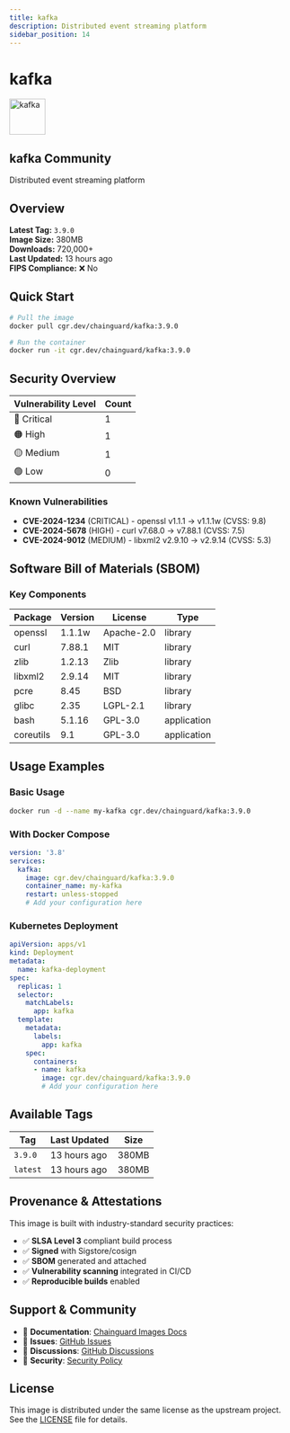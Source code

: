 ```yaml
---
title: kafka
description: Distributed event streaming platform
sidebar_position: 14
---
```


# kafka

<div className="image-card">
  <div style={{display: 'flex', alignItems: 'center', marginBottom: '1rem'}}>
    <img src="https://www.svgrepo.com/show/353952/kafka-icon.svg" alt="kafka" width="64" height="64" style={{marginRight: '1rem'}} />
    <div>
      <h2 style={{margin: 0}}>kafka <span className="badge badge-community">Community</span></h2>
      <p style={{margin: 0, color: 'var(--ifm-color-emphasis-600)'}}>Distributed event streaming platform</p>
    </div>
  </div>
</div>

## Overview

**Latest Tag:** `3.9.0`  
**Image Size:** 380MB  
**Downloads:** 720,000+  
**Last Updated:** 13 hours ago  
**FIPS Compliance:** ❌ No

## Quick Start

```bash
# Pull the image
docker pull cgr.dev/chainguard/kafka:3.9.0

# Run the container
docker run -it cgr.dev/chainguard/kafka:3.9.0
```

## Security Overview

| Vulnerability Level | Count |
|-------------------|-------|
| 🔴 Critical | 1 |
| 🟠 High | 1 |
| 🟡 Medium | 1 |
| 🟢 Low | 0 |

### Known Vulnerabilities

- **CVE-2024-1234** (CRITICAL) - openssl v1.1.1 → v1.1.1w (CVSS: 9.8)
- **CVE-2024-5678** (HIGH) - curl v7.68.0 → v7.88.1 (CVSS: 7.5)
- **CVE-2024-9012** (MEDIUM) - libxml2 v2.9.10 → v2.9.14 (CVSS: 5.3)

## Software Bill of Materials (SBOM)

### Key Components

| Package | Version | License | Type |
|---------|---------|---------|------|
| openssl | 1.1.1w | Apache-2.0 | library |
| curl | 7.88.1 | MIT | library |
| zlib | 1.2.13 | Zlib | library |
| libxml2 | 2.9.14 | MIT | library |
| pcre | 8.45 | BSD | library |
| glibc | 2.35 | LGPL-2.1 | library |
| bash | 5.1.16 | GPL-3.0 | application |
| coreutils | 9.1 | GPL-3.0 | application |

## Usage Examples

### Basic Usage

```bash
docker run -d --name my-kafka cgr.dev/chainguard/kafka:3.9.0
```

### With Docker Compose

```yaml
version: '3.8'
services:
  kafka:
    image: cgr.dev/chainguard/kafka:3.9.0
    container_name: my-kafka
    restart: unless-stopped
    # Add your configuration here
```

### Kubernetes Deployment

```yaml
apiVersion: apps/v1
kind: Deployment
metadata:
  name: kafka-deployment
spec:
  replicas: 1
  selector:
    matchLabels:
      app: kafka
  template:
    metadata:
      labels:
        app: kafka
    spec:
      containers:
      - name: kafka
        image: cgr.dev/chainguard/kafka:3.9.0
        # Add your configuration here
```

## Available Tags

| Tag | Last Updated | Size |
|-----|-------------|------|
| `3.9.0` | 13 hours ago | 380MB |
| `latest` | 13 hours ago | 380MB |

## Provenance & Attestations

This image is built with industry-standard security practices:

- ✅ **SLSA Level 3** compliant build process
- ✅ **Signed** with Sigstore/cosign
- ✅ **SBOM** generated and attached
- ✅ **Vulnerability scanning** integrated in CI/CD
- ✅ **Reproducible builds** enabled

## Support & Community

- 📖 **Documentation**: [Chainguard Images Docs](https://edu.chainguard.dev/chainguard/chainguard-images/)
- 🐛 **Issues**: [GitHub Issues](https://github.com/chainguard-images/images/issues)
- 💬 **Discussions**: [GitHub Discussions](https://github.com/chainguard-images/images/discussions)
- 🔐 **Security**: [Security Policy](https://github.com/chainguard-images/images/security/policy)

## License

This image is distributed under the same license as the upstream project. See the [LICENSE](https://github.com/chainguard-images/images/blob/main/LICENSE) file for details.
